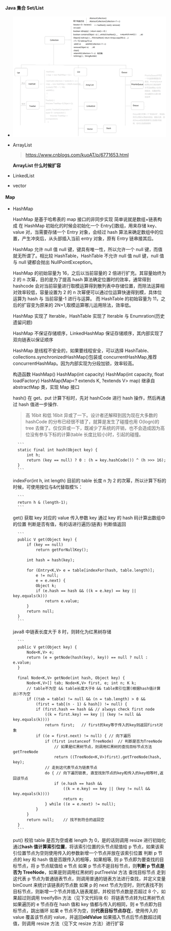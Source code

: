 #### Java 集合 Set/List

- ![java集合](../images/java集合.png)
- ArrayList

  > https://www.cnblogs.com/kuoAT/p/6771653.html

  **ArrayList 什么时候扩容**

- LinkedList
- vector

#### Map

- HashMap

  HashMap 是基于哈希表的 map 接口的非同步实现
  简单说就是数组+链表构成
  在 HashMap 初始化的时候会初始化一个 Entry[]数组，用来存储 key、value 对，当需要存储一个 Entry 对象，会经过 hash 算法来确定数组中的位置，产生冲突后，从头部插入当前 entry 对象，原有 Entry 链串接其后。

  HashMap 允许 null 值 null 键，键具有唯一性，所以允许一个 null 键，而值就无所谓了。相比较 HashTable，HashTable 不允许 null 值 null 键，null 值与 null 键都会抛出 NullPointException。

  HashMap 的初始容量为 16，之后以当前容量的 2 倍进行扩充。其容量始终为 2 的 n 次幂，目的是为了提高 hash 算法确定位置时的效率，通常得到 hashcode 会对当前容量进行取模运算得到散列表中存储位置，而除法运算相对效率较低，容量设置为 2 的 n 次幂便可以通过位运算快速得到模，具体位运算为 hash 与 当前容量-1 进行与运算。
  而 HashTable 的初始容量为 11，之后的扩容变为原来的 2N+1,取模运算哪儿运用除法，效率低。

  HashMap 实现了 Iterable，HashTable 实现了 Iterable 与 Enumration(历史遗留问题)

  HashMap 不保证存储顺序，LinkedHashMap 保证存储顺序，其内部实现了双向链表以保证顺序

  HashMap 是线程不安全的，如果要线程安全，可以选择 HashTable、collections.synchronizedHashMap()包装或 concurrentHashMap,推荐 concurrentHashMap。因为内部实现为分段加锁，效率较高。

  构造函数
  HashMap()
  HashMap(int capacity)
  HashMap(int capacity, float loadFactory)
  HashMap(Map<? extends K, ?extends V> map)
  继承自 abstractMap 类，实现 Map 接口

  hash()
  在 get、put 计算下标时，先对 hashCode 进行 hash 操作，然后再通过 hash 值进一步操作.

  > 高 16bit 和低 16bit 异或了一下。设计者还解释到因为现在大多数的 hashCode 的分布已经很不错了，就算是发生了碰撞也用 O(logn)的 tree 去做了。仅仅异或一下，既减少了系统的开销，也不会造成因为高位没有参与下标的计算(table 长度比较小)时，引起的碰撞。

        ```
        static final int hash(Object key) {
            int h;
            return (key == null) ? 0 : (h = key.hashCode()) ^ (h >>> 16);
        }
        ```

  indexFor(int h, int length)
  目前的 table 长度 n 为 2 的次幂，所以计算下标的时候，可使用按位与&代替取模%：

        ```
        return h & (length-1);
        ```

  get()
  获取 key 对应的 value
  传入参数 key
  通过 key 的 hash 码计算出数组中的位置
  判断是否有值，有的话进行遍历(链表)
  判断值返回

        ```
        public V get(Object key) {
            if (key == null)
                return getForNullKey();

            int hash = hash(key);

            for (Entry<K,V> e = table[indexFor(hash, table.length)];
                e != null;
                e = e.next) {
                Object k;
                if (e.hash == hash && ((k = e.key) == key || key.equals(k)))
                    return e.value;
            }
            return null;
        }
        ```

  java8 中链表长度大于 8 时，则转化为红黑树存储

        ```
        public V get(Object key) {
            Node<K,V> e;
            return (e = getNode(hash(key), key)) == null ? null : e.value;
        }

        final Node<K,V> getNode(int hash, Object key) {
            Node<K,V>[] tab; Node<K,V> first, e; int n; K k;
            // table不为空 && table长度大于0 && table索引位置(根据hash值计算出)不为空
            if ((tab = table) != null && (n = tab.length) > 0 &&
                (first = tab[(n - 1) & hash]) != null) {
                if (first.hash == hash && // always check first node
                    ((k = first.key) == key || (key != null && key.equals(k))))
                    return first;	// first的key等于传入的key则返回first对象
                if ((e = first.next) != null) { // 向下遍历
                    if (first instanceof TreeNode)  // 判断是否为TreeNode
                        // 如果是红黑树节点，则调用红黑树的查找目标节点方法getTreeNode
                        return ((TreeNode<K,V>)first).getTreeNode(hash, key);
                    // 走到这代表节点为链表节点
                    do { // 向下遍历链表, 直至找到节点的key和传入的key相等时,返回该节点
                        if (e.hash == hash &&
                            ((k = e.key) == key || (key != null && key.equals(k))))
                            return e;
                    } while ((e = e.next) != null);
                }
            }
            return null;    // 找不到符合的返回空
        }
        ```

  put()
  校验 table 是否为空或者 length 为 0，是的话则调用 resize 进行初始化
  通过**hash 值计算索引位置**，将该索引位置的头节点赋值给 p 节点，如果该索引位置节点为空则使用传入的参数新增一个节点并放在该索引位置
  判断 p 节点的 key 和 hash 值是否跟传入的相等，如果相等, 则 p 节点即为要查找的目标节点，将 p 节点赋值给 e 节点
  如果 p 节点不是目标节点，则**判断 p 节点是否为 TreeNode**，如果是则调用红黑树的 putTreeVal 方法 查找目标节点
  走到这代表 p 节点为普通链表节点，则调用普通的链表方法进行查找，并定义变量 binCount 来统计该链表的节点数
  如果 p 的 next 节点为空时，则代表找不到目标节点，则新增一个节点并插入链表尾部，并校验节点数是否超过 8 个，如果超过则调用 treeifyBin 方法（见下文代码块 6）将链表节点转为红黑树节点
  如果遍历的 e 节点存在 hash 值和 key 值都与传入的相同，则 e 节点即为目标节点，跳出循环
  如果 e 节点不为空，则**代表目标节点存在**，使用传入的 value 覆盖该节点的 value，并返回**oldValue**
  如果插入节点后节点数超过阈值，则调用 resize 方法（见下文 resize 方法）进行扩容
